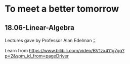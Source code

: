 # To meet a better tomorrow
## 18.06-Linear-Algebra
Lectures gave by Professor Alan Edelman；

Learn from https://www.bilibili.com/video/BV1zx411g7gq?p=2&spm_id_from=pageDriver
